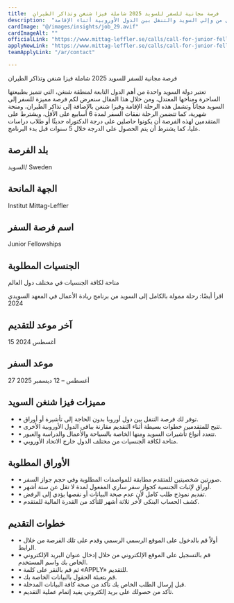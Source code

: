 ```yaml
---
title:  فرصة مجانية للسفر للسويد 2025 شاملة فيزا شنغن وتذاكر الطيران 
description:  "فرصة ذهبية ممولة بالكامل شاملة تأشيرة الشنغن وتذاكر الطيران من وإلي السويد والتنقل بين الدول الأوروبية أثناء الإقامة" 
cardImage: "@/images/insights/job_29.avif" 
cardImageAlt: "" 
officialLink: "https://www.mittag-leffler.se/calls/call-for-junior-fellowships/proposal-instructions-and-submission" 
applyNowLink: "https://www.mittag-leffler.se/calls/call-for-junior-fellowships/proposal-instructions-and-submission" 
teamApplyLink: "/ar/contact"

---
```


فرصة مجانية للسفر للسويد 2025 شاملة فيزا شنغن وتذاكر الطيران

تعتبر دولة السويد واحدة من أهم الدول التابعة لمنطقة شنغن، التي تتميز بطبيعتها الساحرة ومناخها المعتدل، ومن خلال هذا المقال سنعرض لكم فرصة مميزة للسفر إلى السويد مجاناً وتشمل هذه الرحلة الإقامة وفيزا شنغن بالإضافة إلى تذاكر الطيران، ومنحة شهرية، كما تتضمن الرحلة نفقات السفر لمدة 6 أسابيع على الأقل، ويشترط على المتقدمين لهذه الفرصة أن يكونوا حاصلين على درجة الدكتوراه حديثًا أو طلاب دراسات عليا، كما يشترط أن يتم الحصول على الدرجة خلال 5 سنوات قبل بدء البرنامج.

## بلد الفرصة

السويد/ Sweden

## الجهة المانحة

Institut Mittag-Leffler

## اسم فرصة السفر

Junior Fellowships

## الجنسيات المطلوبة

متاحة لكافة الجنسيات في مختلف دول العالم

اقرأ أيضًا: رحلة ممولة بالكامل إلى السويد من برنامج ريادة الأعمال في المعهد السويدي 2024

## آخر موعد للتقديم

15 أغسطس 2024

## موعد السفر

27 أغسطس – 12 ديسمبر 2025

## مميزات فيزا شنغن السويد

- • توفر لك فرصة التنقل بين دول أوروبا بدون الحاجة إلى تأشيرة أو أوراق.
- • تتيح للمتقدمين خطوات بسيطة أثناء التقديم مقارنة بباقي الدول الأوروبية الأخرى.
- • تتعدد أنواع تأشيرات السويد ومنها الخاصة بالسياحة والأعمال والدراسة والعبور.
- • متاحة لكافة الجنسيات من مختلف الدول خارج الاتحاد الأوروبي.

## الأوراق المطلوبة

- • صورتين شخصيتين للمتقدم مطابقة للمواصفات المطلوبة وفي حجم جواز السفر.
- • أوراق لإثبات الجنسية كجواز سفر ساري المفعول لمدة لا تقل عن ستة أشهر.
- • تقديم نموذج طلب كامل لأن عدم صحة البيانات أو نقصها يؤدي إلى الرفض.
- • كشف الحساب البنكي لأخر ثلاثة أشهر للتأكد من القدرة المالية للمتقدم.

## خطوات التقديم

- • أولاً قم بالدخول على الموقع الرسمي الرسمي وقدم على تلك الفرصة من خلال الرابط.
- • قم بالتسجيل على الموقع الإلكتروني من خلال إدخال عنوان البريد الإلكتروني الخاص بك واسم المستخدم.
- • ثم قم بالنقر على كلمة «APPLY» للتقديم.
- • قم بتعبئة الحقول بالبيانات الخاصة بك.
- • قبل إرسال الطلب الخاص بك تأكد من صحة كافة البيانات المدخلة.
- • تأكد من حصولك على بريد إلكتروني يفيد إتمام عملية التقديم.

